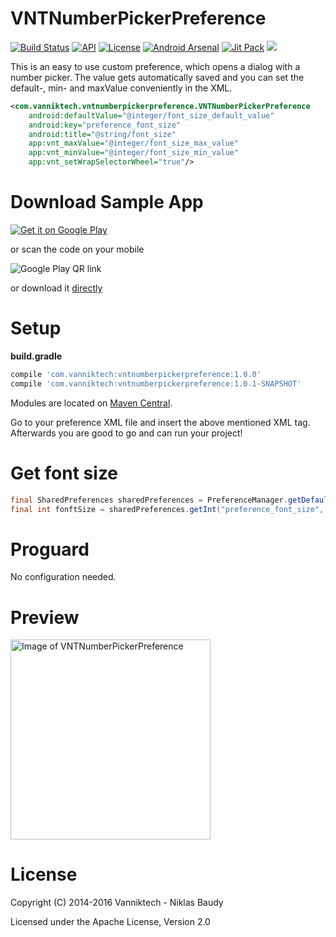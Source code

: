 VNTNumberPickerPreference
=========================

[![Build Status](https://travis-ci.org/vanniktech/VNTNumberPickerPreference.svg)](https://travis-ci.org/vanniktech/VNTNumberPickerPreference)
[![API](https://img.shields.io/badge/API-14%2B-brightgreen.svg?style=flat)](https://android-arsenal.com/api?level=14)
[![License](http://img.shields.io/:license-apache-blue.svg)](http://www.apache.org/licenses/LICENSE-2.0.html)
[![Android Arsenal](https://img.shields.io/badge/Android%20Arsenal-VNTNumberPickerPreference-brightgreen.svg?style=flat)](https://android-arsenal.com/details/1/799)
[![Jit Pack](https://img.shields.io/github/tag/vanniktech/VNTNumberPickerPreference.svg?label=JitPack%20Maven)](https://jitpack.io/#vanniktech/VNTNumberPickerPreference)
[![](https://img.shields.io/badge/AndroidWeekly-%23111-blue.svg)](http://androidweekly.net/issues/issue-111)

This is an easy to use custom preference, which opens a dialog with a number picker. The value gets automatically saved and you can set the default-, min- and maxValue conveniently in the XML.

```xml
<com.vanniktech.vntnumberpickerpreference.VNTNumberPickerPreference
    android:defaultValue="@integer/font_size_default_value"
    android:key="preference_font_size"
    android:title="@string/font_size"
    app:vnt_maxValue="@integer/font_size_max_value"
    app:vnt_minValue="@integer/font_size_min_value"
    app:vnt_setWrapSelectorWheel="true"/>
```

# Download Sample App

[![Get it on Google Play](https://developer.android.com/images/brand/en_generic_rgb_wo_45.png)](https://play.google.com/store/apps/details?id=com.vanniktech.vntnumberpickerpreference.sample)

or scan the code on your mobile

![Google Play QR link](http://api.qrserver.com/v1/create-qr-code/?color=000000&bgcolor=FFFFFF&data=https%3A%2F%2Fplay.google.com%2Fstore%2Fapps%2Fdetails%3Fid%3Dcom.vanniktech.vntnumberpickerpreference.sample&qzone=1&margin=0&size=150x150&ecc=L)

or download it [directly](sample.apk)

# Setup

**build.gradle**

```groovy
compile 'com.vanniktech:vntnumberpickerpreference:1.0.0'
compile 'com.vanniktech:vntnumberpickerpreference:1.0.1-SNAPSHOT'
```

Modules are located on [Maven Central](https://oss.sonatype.org/#nexus-search;quick~vntnumberpickerpreference).

Go to your preference XML file and insert the above mentioned XML tag. Afterwards you are good to go and can run your project!

# Get font size

```java
final SharedPreferences sharedPreferences = PreferenceManager.getDefaultSharedPreferences(this);
final int fonftSize = sharedPreferences.getInt("preference_font_size", this.getResources().getInteger(R.integer.font_size_default_value));
```

# Proguard

No configuration needed.

# Preview

<img src="app/src/main/res/drawable/preview.png" alt="Image of VNTNumberPickerPreference" width="320">

# License

Copyright (C) 2014-2016 Vanniktech - Niklas Baudy

Licensed under the Apache License, Version 2.0